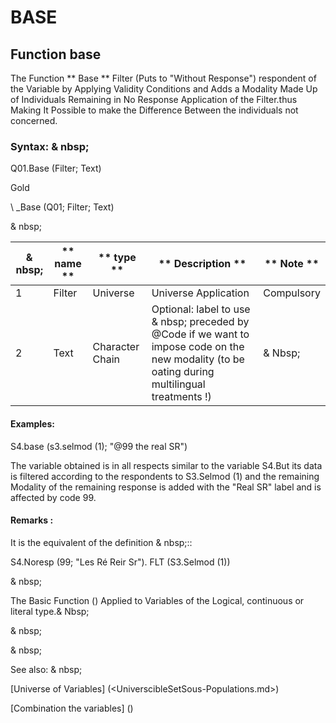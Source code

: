 # BASE

## Function base

The Function ** Base ** Filter (Puts to "Without Response") respondent of the Variable by Applying Validity Conditions and Adds a Modality Made Up of Individuals Remaining in No Response Application of the Filter.thus Making It Possible to make the Difference Between the individuals not concerned.

### Syntax: & nbsp;

Q01.Base (Filter; Text)

Gold

\ _Base (Q01; Filter; Text)

& nbsp;

| & nbsp; | ** name ** | ** type ** | ** Description ** | ** Note ** |
| --- | --- | --- | --- | --- |
| &#49; | Filter | Universe | Universe Application | Compulsory |
| &#50; | Text | Character Chain | Optional: label to use & nbsp; preceded by @Code if we want to impose code on the new modality (to be oating during multilingual treatments \!) | & Nbsp; |


#### Examples:

S4.base (s3.selmod (1); "@99 the real SR")

The variable obtained is in all respects similar to the variable S4.But its data is filtered according to the respondents to S3.Selmod (1) and the remaining Modality of the remaining response is added with the "Real SR" label and is affected by code 99.

#### Remarks :

It is the equivalent of the definition & nbsp;::

S4.Noresp (99; "Les Ré Reir Sr"). FLT (S3.Selmod (1))

& nbsp;

The Basic Function () Applied to Variables of the Logical, continuous or literal type.& Nbsp;

& nbsp;

& nbsp;

See also: & nbsp;

[Universe of Variables] (<UniverscibleSetSous-Populations.md>)

[Combination the variables] (<combination thevariables1.md>)